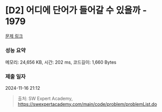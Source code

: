 # [D2] 어디에 단어가 들어갈 수 있을까 - 1979 

[문제 링크](https://swexpertacademy.com/main/code/problem/problemDetail.do?contestProbId=AV5PuPq6AaQDFAUq) 

### 성능 요약

메모리: 24,656 KB, 시간: 202 ms, 코드길이: 1,660 Bytes

### 제출 일자

2024-11-16 21:12



> 출처: SW Expert Academy, https://swexpertacademy.com/main/code/problem/problemList.do